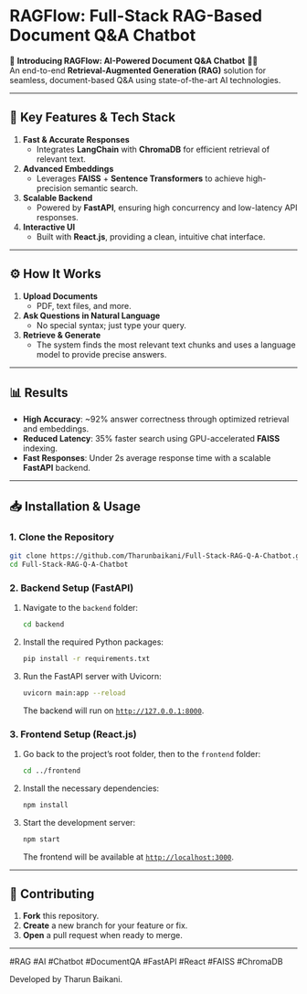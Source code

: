 
# RAGFlow: Full-Stack RAG-Based Document Q&A Chatbot

 

🚀 **Introducing RAGFlow: AI-Powered Document Q&A Chatbot** 📄🤖  
An end-to-end **Retrieval-Augmented Generation (RAG)** solution for seamless, document-based Q&A using state-of-the-art AI technologies.

---

## 📌 Key Features & Tech Stack

1. **Fast & Accurate Responses**  
   - Integrates **LangChain** with **ChromaDB** for efficient retrieval of relevant text.
2. **Advanced Embeddings**  
   - Leverages **FAISS** + **Sentence Transformers** to achieve high-precision semantic search.
3. **Scalable Backend**  
   - Powered by **FastAPI**, ensuring high concurrency and low-latency API responses.
4. **Interactive UI**  
   - Built with **React.js**, providing a clean, intuitive chat interface.

---

## ⚙️ How It Works

1. **Upload Documents**  
   - PDF, text files, and more.
2. **Ask Questions in Natural Language**  
   - No special syntax; just type your query.
3. **Retrieve & Generate**  
   - The system finds the most relevant text chunks and uses a language model to provide precise answers.

---

## 📊 Results

- **High Accuracy**: ~92% answer correctness through optimized retrieval and embeddings.  
- **Reduced Latency**: 35% faster search using GPU-accelerated **FAISS** indexing.  
- **Fast Responses**: Under 2s average response time with a scalable **FastAPI** backend.

---

## 📥 Installation & Usage

### 1. Clone the Repository
```bash
git clone https://github.com/Tharunbaikani/Full-Stack-RAG-Q-A-Chatbot.git
cd Full-Stack-RAG-Q-A-Chatbot
```

### 2. Backend Setup (FastAPI)
1. Navigate to the `backend` folder:
   ```bash
   cd backend
   ```
2. Install the required Python packages:
   ```bash
   pip install -r requirements.txt
   ```
3. Run the FastAPI server with Uvicorn:
   ```bash
   uvicorn main:app --reload
   ```
   The backend will run on [`http://127.0.0.1:8000`](http://127.0.0.1:8000).

### 3. Frontend Setup (React.js)
1. Go back to the project’s root folder, then to the `frontend` folder:
   ```bash
   cd ../frontend
   ```
2. Install the necessary dependencies:
   ```bash
   npm install
   ```
3. Start the development server:
   ```bash
   npm start
   ```
   The frontend will be available at [`http://localhost:3000`](http://localhost:3000).

---

## 🤝 Contributing

1. **Fork** this repository.  
2. **Create** a new branch for your feature or fix.  
3. **Open** a pull request when ready to merge.

---

#RAG #AI #Chatbot #DocumentQA #FastAPI #React #FAISS #ChromaDB

Developed by Tharun Baikani.
```